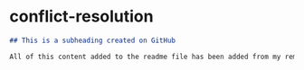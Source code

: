 # conflict-resolution
  ```md
  ## This is a subheading created on GitHub

  All of this content added to the readme file has been added from my remote GitHub repository.
  ```  
